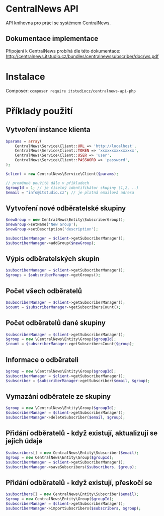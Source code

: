 # CentralNews API
API knihovna pro práci se systémem CentralNews.

## Dokumentace implementace
Připojení k CentralNews probíhá dle této dokumentace:
http://centralnews.itstudio.cz/bundles/centralnewssubscriber/doc/ws.pdf

# Instalace
Composer: ```composer require itstudiocz/centralnews-api-php```


# Příklady použití
## Vytvoření instance klienta
```php
$params = array(
    CentralNews\Service\Client::URL => 'http://localhost',
    CentralNews\Service\Client::TOKEN => 'xxxxxxxxxxxxxxx',
    CentralNews\Service\Client::USER => 'user',
    CentralNews\Service\Client::PASSWORD => 'password',
);

$client = new CentralNews\Service\Client($params);

// proměnné použité dále v příkladech
$groupId = 1; // je číselný identifikátor skupiny (1,2, ..)
$email = "info@itstudio.cz"; // je platná emailová adresa
```

## Vytvoření nové odběratelské skupiny
```php
$newGroup = new CentralNews\Entity\SubscriberGroup();
$newGroup->setName('New Group');
$newGroup->setDescription('description');

$subscriberManager = $client->getSubscriberManager();
$subscriberManager->addGroup($newGroup);
```

## Výpis odběratelských skupin
```php
$subscriberManager = $client->getSubscriberManager();
$groups = $subscriberManager->getGroups();
```

## Počet všech odběratelů
```php
$subscriberManager = $client->getSubscriberManager();
$count = $subscriberManager->getSubscribersCount();
```

## Počet odběratelů dané skupiny
```php
$subscriberManager = $client->getSubscriberManager();
$group = new \CentralNews\Entity\Group($groupId);
$count = $subscriberManager->getSubscribersCount($group);
```

## Informace o odběrateli
```php
$group = new \CentralNews\Entity\Group($groupId);
$subscriberManager = $client->getSubscriberManager();
$subscriber = $subscriberManager->getSubscriber($email, $group);
```

## Vymazání odběratele ze skupiny
```php
$group = new \CentralNews\Entity\Group($groupId);
$subscriberManager = $client->getSubscriberManager();
$subscriberManager->deleteSubscriber($email, $group);
```

## Přidání odběratelů - když existují, aktualizují se jejich údaje
```php
$subscribers[] = new CentralNews\Entity\Subscriber($email);
$group = new CentralNews\Entity\Group($groupId);
$subscriberManager = $client->getSubscriberManager();
$subscriberManager->saveSubscribers($subscribers, $group);
```

## Přidání odběratelů - když existují, přeskočí se
```php
$subscribers[] = new CentralNews\Entity\Subscriber($email);
$group = new CentralNews\Entity\Group($groupId);
$subscriberManager = $client->getSubscriberManager();
$subscriberManager->importSubscribers($subscribers, $group);
```

